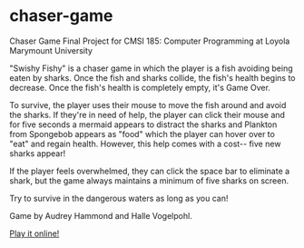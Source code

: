 # chaser-game

Chaser Game Final Project for CMSI 185: Computer Programming at Loyola Marymount University

"Swishy Fishy" is a chaser game in which the player is a fish avoiding being eaten by sharks. Once the fish and sharks collide, the fish's health begins to decrease. Once the fish's health is completely empty, it's Game Over.

To survive, the player uses their mouse to move the fish around and avoid the sharks. If they're in need of help, the player can click their mouse and for five seconds a mermaid appears to distract the sharks and Plankton from Spongebob appears as "food" which the player can hover over to "eat" and regain health. However, this help comes with a cost-- five new sharks appear!

If the player feels overwhelmed, they can click the space bar to eliminate a shark, but the game always maintains a minimum of five sharks on screen.

Try to survive in the dangerous waters as long as you can!

Game by Audrey Hammond and Halle Vogelpohl.

[Play it online!](https://hallegv.github.io/chaser-game)
